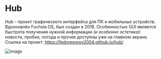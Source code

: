 # Hub
Hub - проект графического интерфейса для ПК и мобильных устройств. Вдохновлён Fuchsia OS, был создан в 2018.
Особенностью GUI является быстрота получения нужной информации *(и особенно эстетика)*: новости, пробки, погода и прочее доступны уже на главном экране.
Ссылка на проект: https://fedoregorov2004.github.io/hub/

![image](https://user-images.githubusercontent.com/84366597/229899993-fba200b1-c4fc-4133-9010-514dbc006b1a.png)
